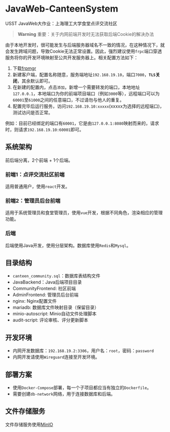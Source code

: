 # JavaWeb-CanteenSystem
USST JavaWeb大作业：上海理工大学食堂点评交流社区

> **Warning** 重要：关于内网前端开发时无法获取后端Cookie的解决办法

由于本地开发时，很可能发生与后端服务器域名不一致的情况，在这种情况下，就会发生跨域问题，导致Cookie无法正常设置。因此，强烈建议使用`frpc`端口穿透服务将你的开发环境映射至公共开发服务器上。相关配置方法如下：

1. 下载[frpmgr](https://github.com/koho/frpmgr/releases/tag/v1.15.1)
2. 新建客户端，配置名称随意，服务端地址`192.168.19.10`，端口`7000`，**`TLS`关闭**，其余默认即可。
3. 在新建的配置内，点击`添加`，新增一个需要转发的端口，本地地址`127.0.0.1`，本地端口为你的前端项目端口（例如`3000`等），远程端口可以为`60001`至`61000`之间的任意端口，不过请勿与他人的重复。
4. 配置完毕后运行服务，访问`192.168.19.10:xxxxx`(xxxxx为选择的远程端口)，测试访问是否正常。

例如：目前已经绑定的端口有`60001`，它是由`127.0.0.1:8080`映射而来的，请求时，则请求`192.168.19.10:60001`即可。


## 系统架构

前后端分离，2个前端 + 1个后端。

### 前端1：点评交流社区前端

适用普通用户，使用`react`开发。

### 前端2：管理员后台前端

适用于系统管理员和食堂管理员，使用`vue`开发，根据不同角色，渲染相应的管理功能。

### 后端

后端使用Java开发，使用分层架构。数据库使用`Redis`和`Mysql`。

## 目录结构

- `canteen_community.sql`：数据库表结构文件
- JavaBackend：Java后端项目目录
- CommunityFrontend: 社区前端
- AdminFrontend: 管理员后台前端
- nginx: Nginx配置文件
- mariadb: 数据库文件映射目录（保留目录）
- minio-autoscript: Minio自动文件处理脚本
- audit-script: 评论审核、评分更新脚本

## 开发环境

- 内网开发数据库：`192.168.19.2:3306`，用户名：`root`，密码：`password`
- 内网开发请使用`Wireguard`连接至开发环境。

## 部署方案

- 使用`Docker-Compose`部署，每一个子项目都应当有独立的`Dockerfile`。
- 需要创建`db-network`网络，用于连接数据库和后端。

## 文件存储服务

文件存储服务使用[MinIO](https://min.io/)
